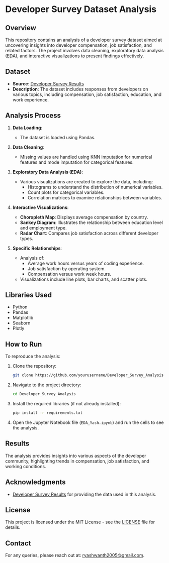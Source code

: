 # Developer Survey Dataset Analysis

## Overview
This repository contains an analysis of a developer survey dataset aimed at uncovering insights into developer compensation, job satisfaction, and related factors. The project involves data cleaning, exploratory data analysis (EDA), and interactive visualizations to present findings effectively.

## Dataset
- **Source**: [Developer Survey Results](https://nkb-backend-otg-media-static.s3.ap-south-1.amazonaws.com/otg_prod/media/Tech_4.0/AI_ML/Datasets/survey_results_public.csv)
- **Description**: The dataset includes responses from developers on various topics, including compensation, job satisfaction, education, and work experience.

## Analysis Process
1. **Data Loading**:
    - The dataset is loaded using Pandas.
  
2. **Data Cleaning**:
    - Missing values are handled using KNN imputation for numerical features and mode imputation for categorical features.
  
3. **Exploratory Data Analysis (EDA)**:
    - Various visualizations are created to explore the data, including:
        - Histograms to understand the distribution of numerical variables.
        - Count plots for categorical variables.
        - Correlation matrices to examine relationships between variables.
  
4. **Interactive Visualizations**:
    - **Choropleth Map**: Displays average compensation by country.
    - **Sankey Diagram**: Illustrates the relationship between education level and employment type.
    - **Radar Chart**: Compares job satisfaction across different developer types.
  
5. **Specific Relationships**:
    - Analysis of:
        - Average work hours versus years of coding experience.
        - Job satisfaction by operating system.
        - Compensation versus work week hours.
    - Visualizations include line plots, bar charts, and scatter plots.

## Libraries Used
- Python
- Pandas
- Matplotlib
- Seaborn
- Plotly

## How to Run
To reproduce the analysis:
1. Clone the repository:
    ```bash
    git clone https://github.com/yourusername/Developer_Survey_Analysis.git
    ```
2. Navigate to the project directory:
    ```bash
    cd Developer_Survey_Analysis
    ```
3. Install the required libraries (if not already installed):
    ```bash
    pip install -r requirements.txt
    ```
4. Open the Jupyter Notebook file (`EDA_Yash.ipynb`) and run the cells to see the analysis.

## Results
The analysis provides insights into various aspects of the developer community, highlighting trends in compensation, job satisfaction, and working conditions.

## Acknowledgments
- [Developer Survey Results](https://nkb-backend-otg-media-static.s3.ap-south-1.amazonaws.com/otg_prod/media/Tech_4.0/AI_ML/Datasets/survey_results_public.csv) for providing the data used in this analysis.

## License
This project is licensed under the MIT License - see the [LICENSE](LICENSE) file for details.

## Contact
For any queries, please reach out at: ryashwanth2005@gmail.com.
